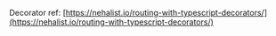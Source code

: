 Decorator ref: [https://nehalist.io/routing-with-typescript-decorators/](https://nehalist.io/routing-with-typescript-decorators/)